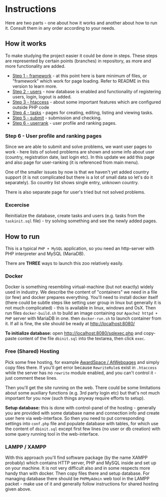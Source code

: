 # Instructions

Here are two parts - one about how it works and another about how to run it. Consult them in any order according
to your needs.

## How it works

To make studying the project easier it could be done in steps. These steps are represented
by certain points (branches) in repository, as more and more functionality are added.

- [Step 1 - framework](https://github.com/CodeAbbey/src/tree/v0.1-framework) - at this point
    here is bare minimum of files, or "framework" which work for page loading. Refer to README
    in this version to learn more.
- [Step 2 - users](https://github.com/CodeAbbey/src/tree/v0.2-users) - now database is enabled
    and functionality of registering users, login, logout is added.
- [Step 3 - htaccess](https://github.com/CodeAbbey/src/tree/v0.3-htaccess) - about some important
    features which are configured outside PHP code
- [Step 4 - tasks]() - pages for creating, editing, listing and viewing tasks.
- [Step 5 - submit](https://github.com/CodeAbbey/src/tree/v0.5-submit) - submission and checking.
- [Step 6 - userrank](https://github.com/CodeAbbey/src/tree/v0.6-userrank) - user profile and ranking pages.

### Step 6 - User profile and ranking pages

Since we are able to submit and solve problems, we want user pages to work - here lists of solved problems are
shown and some info about user (country, registration date, last login etc). In this update we add this page
and also page for user-ranking (it is referenced from main menu).

One of the smaller issues by now is that we haven't yet added country support (it is not complicated but
there is a lot of small data so let's do it separately). So country list shows single entry, unknown country.

There is also separate page for user's tried but not solved problems.

### Excercise

Reinitialize the database, create tasks and users (e.g. tasks from the `taskinit.sql` file) - try solving something
and see the newly added pages.

## How to run

This is a typical `PHP + MySQL` application, so you need an http-server with PHP interpreter and MySQL (MariaDB).

There are **THREE** ways to launch this zoo relatively easily.

### Docker

Docker is something resembling virtual-machine (but not exactly) widely used in industry. We describe
the content of "containers" we need in a file (or few) and docker prepares everything. You'll need to install
docker itself (there could be subtle steps like setting user group in linux but generally it is not much
complicated) - this is available in linux, windows and OsX. Then run files `docker-build.sh` to build an
image containing our `Apache2 httpd + PHP` server with MariaDB in one. then `docker-run.sh` to launch container
from it. If all is fine, the site should be ready at [http://localhost:8080/](http://localhost:8080)

**To initialize database:** open [http://localhost:8080/sqlexec.php](http://localhost:8080/sqlexec.php) and copy-paste content of the file `dbinit.sql` into the textarea, then click `exec`.

### Free (Shared) Hosting

Pick some free hosting, for example [AwardSpace / AtWebpages](https://www.awardspace.com/) and simply copy files there. If you'll get error because `RewriteRule`s exist in `.htaccess` while
the server has no `rewrite` module enabled, and you can't control it - just comment these lines.

Then you'll get the site running on the web. There could be some limitations about some auxiliary functions
(e.g. 3rd party login etc) but that's not much important for you now (such things anyway require efforts to setup).

**Setup database:** this is done with control-panel of the hosting - generally you are provided
with some database name and connection info and create user here via web-interface. So then you
need to put corresponding settings into `conf.php` file and populate database with tables, for
which use the content of `dbinit.sql` except first few lines (no user or db creation) with
some query running tool in the web-interface.

### LAMPP / XAMPP

With this approach you'll find software package (by the name XAMPP probably) which contains HTTP server, PHP and MySQL
inside and set up on your machine. It is not very difficult also and in some respects more handy than with docker.
Then copy files there and setup database. For managing database there should be `PHPMyAdmin`
web tool in the LAMPP packet - make use of it and generally follow instructions for
shared hosting given above.
